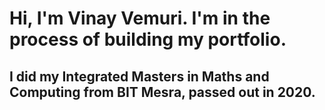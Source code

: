 # Hi, I'm Vinay Vemuri. I'm in the process of building my portfolio. 
## I did my Integrated Masters in Maths and Computing from BIT Mesra, passed out in 2020.